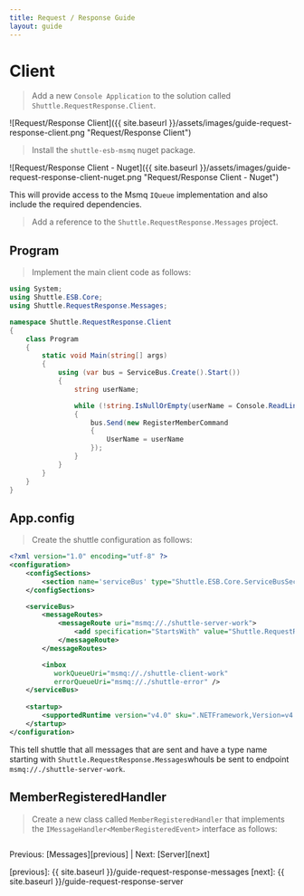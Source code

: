 ```yaml
---
title: Request / Response Guide
layout: guide
---
```

<script src="{{ site.baseurl }}/assets/js/guide-request-response.js"></script>
<script>shuttle.guideData.selectedItemName = 'guide-request-response-client'</script>
# Client

> Add a new `Console Application` to the solution called `Shuttle.RequestResponse.Client`.

![Request/Response Client]({{ site.baseurl }}/assets/images/guide-request-response-client.png "Request/Response Client")

> Install the `shuttle-esb-msmq` nuget package.

![Request/Response Client - Nuget]({{ site.baseurl }}/assets/images/guide-request-response-client-nuget.png "Request/Response Client - Nuget")

This will provide access to the Msmq `IQueue` implementation and also include the required dependencies.

> Add a reference to the `Shuttle.RequestResponse.Messages` project.

## Program

> Implement the main client code as follows:

``` c#
using System;
using Shuttle.ESB.Core;
using Shuttle.RequestResponse.Messages;

namespace Shuttle.RequestResponse.Client
{
	class Program
	{
		static void Main(string[] args)
		{
			using (var bus = ServiceBus.Create().Start())
			{
				string userName;

				while (!string.IsNullOrEmpty(userName = Console.ReadLine()))
				{
					bus.Send(new RegisterMemberCommand
					{
						UserName = userName
					});
				}
			}
		}
	}
}
```

## App.config

> Create the shuttle configuration as follows:

``` xml
<?xml version="1.0" encoding="utf-8" ?>
<configuration>
	<configSections>
		<section name='serviceBus' type="Shuttle.ESB.Core.ServiceBusSection, Shuttle.ESB.Core"/>
	</configSections>

	<serviceBus>
		<messageRoutes>
			<messageRoute uri="msmq://./shuttle-server-work">
				<add specification="StartsWith" value="Shuttle.RequestResponse.Messages" />
			</messageRoute>
		</messageRoutes>		

		<inbox
		   workQueueUri="msmq://./shuttle-client-work"
		   errorQueueUri="msmq://./shuttle-error" />
	</serviceBus>
	
    <startup> 
        <supportedRuntime version="v4.0" sku=".NETFramework,Version=v4.5" />
    </startup>
</configuration>
```

This tell shuttle that all messages that are sent and have a type name starting with `Shuttle.RequestResponse.Messages`whouls be sent to endpoint `msmq://./shuttle-server-work`.

## MemberRegisteredHandler

> Create a new class called `MemberRegisteredHandler` that implements the `IMessageHandler<MemberRegisteredEvent>` interface as follows:

``` c#
```

Previous: [Messages][previous] | Next: [Server][next]

[previous]: {{ site.baseurl }}/guide-request-response-messages
[next]: {{ site.baseurl }}/guide-request-response-server